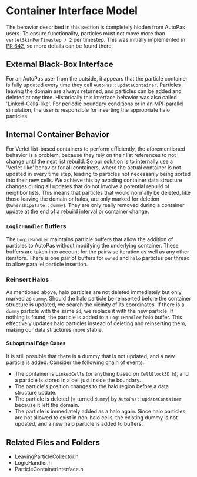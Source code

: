 # Container Interface Model

The behavior described in this section is completely hidden from AutoPas users.
To ensure functionality, particles must not move more than `verletSkinPerTimestep / 2` per timestep.
This was initially implemented in [PR 642](https://github.com/AutoPas/AutoPas/pull/642), so more details can be found there.

## External Black-Box Interface
For an AutoPas user from the outside, it appears that the particle container is fully updated every time they call `AutoPas::updateContainer`.
Particles leaving the domain are always returned, and particles can be added and deleted at any time.
Historically this interface behavior was also called 'Linked-Cells-like'.
For periodic boundary conditions or in an MPI-parallel simulation, the user is responsible for inserting the appropriate halo particles.

## Internal Container Behavior
For Verlet list-based containers to perform efficiently, the aforementioned behavior is a problem, because they rely on their list references to not change until the next list rebuild.
So our solution is to internally use a 'Verlet-like' behavior for all containers,  where the actual container is not updated in every time step, leading to particles not necessarily being sorted into their new cells.
We achieve this by avoiding container data structure changes during all updates that do not involve a potential rebuild of neighbor lists.
This means that particles that would normally be deleted, like those leaving the domain or halos, are only marked for deletion (`OwnershipState::dummy`).
They are only really removed during a container update at the end of a rebuild interval or container change.

### `LogicHandler` Buffers
The `LogicHandler` maintains particle buffers that allow the addition of particles to AutoPas without modifying the underlying container.
These buffers are taken into account for the pairwise iteration as well as any other iterators.
There is one pair of buffers for `owned` and `halo` particles per thread to allow parallel particle insertion.

### Reinsert Halos
As mentioned above, halo particles are not deleted immediately but only marked as `dummy`.
Should the halo particle be reinserted before the container structure is updated, we search the vicinity of its coordinates.
If there is a `dummy` particle with the same `id`, we replace it with the new particle.
If nothing is found, the particle is added to a `LogicHandler` halo buffer.
This effectively updates halo particles instead of deleting and reinserting them, making our data structures more stable.

#### Suboptimal Edge Cases
It is still possible that there is a dummy that is not updated, and a new particle is added. Consider the following chain of events:
- The container is `LinkedCells` (or anything based on `CellBlock3D.h`), and a particle is stored in a cell just inside the boundary.
- The particle's position changes to the halo region before a data structure update.
- The particle is deleted (= turned `dummy`) by `AutoPas::updateContainer` because it left the domain.
- The particle is immediately added as a halo again. Since halo particles are not allowed to exist in non-halo cells, the existing dummy is not updated, and a new halo particle is added to buffers.

## Related Files and Folders
- LeavingParticleCollector.h
- LogicHandler.h
- ParticleContainerInterface.h
